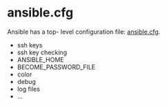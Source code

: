 # ansible.cfg

Ansible has a top- level configuration file: [ansible.cfg](https://docs.ansible.com/ansible/latest/reference_appendices/config.html).

- ssh keys
- ssh key checking
- ANSIBLE_HOME
- BECOME_PASSWORD_FILE
- color
- debug
- log files
- ...
